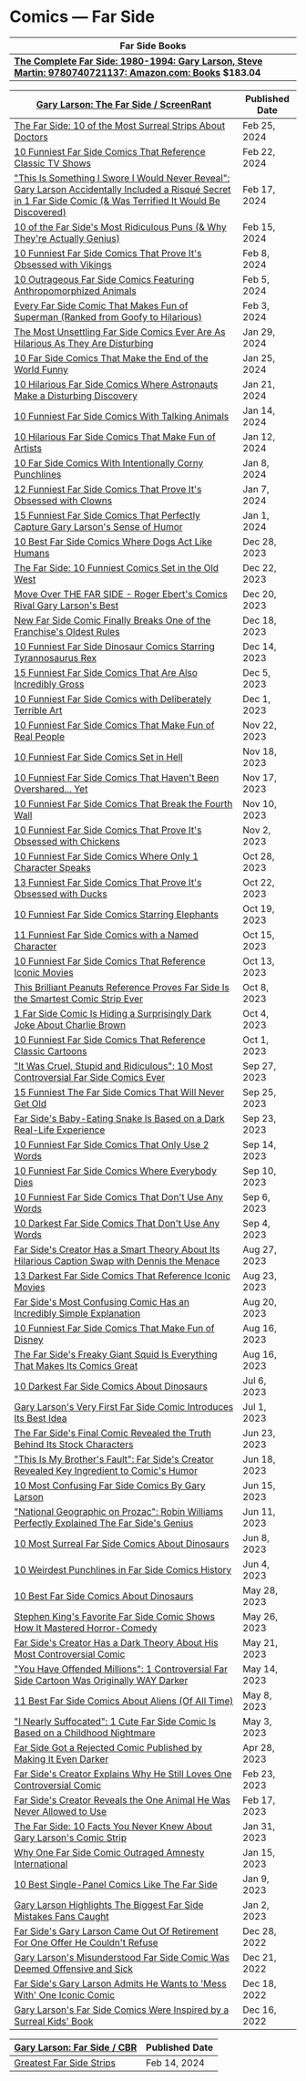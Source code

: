 # Comics — Far Side 

| Far Side Books |
|---|
| **[The Complete Far Side: 1980-1994: Gary Larson, Steve Martin: 9780740721137: Amazon.com: Books](https://www.amazon.com/Complete-Far-Side-1980-1994/dp/0740721135/ref=bmx_dp_5j8xbiro_sccl_2_1/139-4061656-3088856?pd_rd_w=AKqbL&content-id=amzn1.sym.1ad6a7e4-3d81-4546-a32b-8902c9f127c5&pf_rd_p=1ad6a7e4-3d81-4546-a32b-8902c9f127c5&pf_rd_r=TK8SZ3A1X6GSTSE0T7WV&pd_rd_wg=gmbnJ&pd_rd_r=29caf881-d843-423b-a9b7-4f4e0296bbf9&pd_rd_i=0740721135&psc=1 ) $183.04** |

| [Gary Larson: The Far Side / ScreenRant](https://screenrant.com/tag/the-far-side/ ) | Published Date  |
|---|--- |
| [The Far Side: 10 of the Most Surreal Strips About Doctors](https://screenrant.com/the-far-side-funniest-comic-strips-doctors/ ) | Feb 25, 2024 |
| [10 Funniest Far Side Comics That Reference Classic TV Shows](https://screenrant.com/funniest-far-side-comics-classic-tv-star-trek/ ) |  Feb 22, 2024 |
| ["This Is Something I Swore I Would Never Reveal": Gary Larson Accidentally Included a Risqué Secret in 1 Far Side Comic (& Was Terrified It Would Be Discovered)](https://screenrant.com/far-side-gary-larson-funny-comic-hidden-detail/ ) | Feb 17, 2024 |
| [10 of the Far Side's Most Ridiculous Puns (& Why They're Actually Genius)](https://screenrant.com/far-side-funniest-puns-gary-larson-wordplay/ ) | Feb 15, 2024 |
| [10 Funniest Far Side Comics That Prove It's Obsessed with Vikings](https://screenrant.com/funniest-far-side-comics-vikings-history-gary-larson/ ) | Feb 8, 2024 |
| [10 Outrageous Far Side Comics Featuring Anthropomorphized Animals](https://screenrant.com/the-far-side-funniest-comics-anthropomorphized-animals/ ) |  Feb 5, 2024 |
| [Every Far Side Comic That Makes Fun of Superman (Ranked from Goofy to Hilarious)](https://screenrant.com/funniest-far-side-comics-superman-gary-larson-superhero/ ) |  Feb 3, 2024 |
| [The Most Unsettling Far Side Comics Ever Are As Hilarious As They Are Disturbing](https://screenrant.com/far-side-comics-unsettling-hilarious/ ) |  Jan 29, 2024 |
| [10 Far Side Comics That Make the End of the World Funny](https://screenrant.com/far-side-funniest-comics-end-world-apocalypse/ ) |  Jan 25, 2024 |
| [10 Hilarious Far Side Comics Where Astronauts Make a Disturbing Discovery](https://screenrant.com/funniest-far-side-comics-astronauts-space-aliens/ ) |  Jan 21, 2024 |
| [10 Funniest Far Side Comics With Talking Animals](https://screenrant.com/10-funniest-far-side-comics-with-talking-animals/ ) |  Jan 14, 2024 |
| [10 Hilarious Far Side Comics That Make Fun of Artists](https://screenrant.com/hilarious-far-side-comics-making-fun-of-artists/ ) |  Jan 12, 2024 |
| [10 Far Side Comics With Intentionally Corny Punchlines](https://screenrant.com/10-far-side-comics-with-intentionally-corny-punchlines/ ) |  Jan 8, 2024 |
| [12 Funniest Far Side Comics That Prove It's Obsessed with Clowns](https://screenrant.com/funniest-far-side-comics-clowns-best-far-side/ ) |  Jan 7, 2024 |
| [15 Funniest Far Side Comics That Perfectly Capture Gary Larson's Sense of Humor](https://screenrant.com/funniest-far-side-comics-best-gary-larson/ ) |  Jan 1, 2024 |
| [10 Best Far Side Comics Where Dogs Act Like Humans](https://screenrant.com/best-far-side-comics-dogs-act-like-humans/ ) |  Dec 28, 2023 |
| [The Far Side: 10 Funniest Comics Set in the Old West](https://screenrant.com/far-side-10-funniest-comics-old-west/ ) |  Dec 22, 2023 |
| [Move Over THE FAR SIDE - Roger Ebert's Comics Rival Gary Larson's Best](https://screenrant.com/roger-ebert-funniest-comics-new-yorker-far-side/ ) |  Dec 20, 2023 |
| [New Far Side Comic Finally Breaks One of the Franchise's Oldest Rules](https://screenrant.com/new-far-side-comic-christmas-gary-larson-funniest/ ) |  Dec 18, 2023 |
| [10 Funniest Far Side Dinosaur Comics Starring Tyrannosaurus Rex](https://screenrant.com/funniest-far-side-comics-dinosaurs-trex-tyrannosaurus-rex/ ) |  Dec 14, 2023 |
| [15 Funniest Far Side Comics That Are Also Incredibly Gross](https://screenrant.com/15-funniest-incredibly-gross-far-side-comics/ ) |  Dec 5, 2023 |
| [10 Funniest Far Side Comics with Deliberately Terrible Art](https://screenrant.com/funniest-far-side-comics-gary-larson-bad-art/ ) |  Dec 1, 2023 |
| [10 Funniest Far Side Comics That Make Fun of Real People](https://screenrant.com/funniest-far-side-comics-real-people-celebrities/ ) |  Nov 22, 2023 |
| [10 Funniest Far Side Comics Set in Hell](https://screenrant.com/10-funniest-far-side-comics-set-in-hell/ ) |  Nov 18, 2023 |
| [10 Funniest Far Side Comics That Haven't Been Overshared... Yet](https://screenrant.com/funniest-far-side-comics-that-havent-been-overshared/ ) |  Nov 17, 2023 |
| [10 Funniest Far Side Comics That Break the Fourth Wall](https://screenrant.com/funniest-far-side-comics-meta-humor-fourth-wall/ ) |  Nov 10, 2023 |
| [10 Funniest Far Side Comics That Prove It's Obsessed with Chickens](https://screenrant.com/funniest-far-side-comics-chicken-birds-dark/ ) |  Nov 2, 2023 |
| [10 Funniest Far Side Comics Where Only 1 Character Speaks](https://screenrant.com/funniest-far-side-comics-one-liner-jokes/ ) |  Oct 28, 2023 |
| [13 Funniest Far Side Comics That Prove It's Obsessed with Ducks](https://screenrant.com/funniest-far-side-comics-ducks-birds-dark/ ) |  Oct 22, 2023 |
| [10 Funniest Far Side Comics Starring Elephants](https://screenrant.com/10-funniest-far-side-comics-starring-elephants/ ) |  Oct 19, 2023 |
| [11 Funniest Far Side Comics with a Named Character](https://screenrant.com/11-funniest-far-side-named-characters-gary-larson/ ) |  Oct 15, 2023 |
| [10 Funniest Far Side Comics That Reference Iconic Movies](https://screenrant.com/funniest-far-side-comics-pop-culture-movies-godzilla/ ) |  Oct 13, 2023 |
| [This Brilliant Peanuts Reference Proves Far Side Is the Smartest Comic Strip Ever](https://screenrant.com/far-side-brilliant-peanuts-reference-second-lucy/ ) |  Oct 8, 2023 |
| [1 Far Side Comic Is Hiding a Surprisingly Dark Joke About Charlie Brown](https://screenrant.com/1-far-side-comic-is-hiding-a-surprisingly-dark-joke-about-charlie-brown/ ) |  Oct 4, 2023 |
| [10 Funniest Far Side Comics That Reference Classic Cartoons](https://screenrant.com/far-side-10-funniest-classic-cartoon-references/ ) |  Oct 1, 2023 |
| ["It Was Cruel, Stupid and Ridiculous": 10 Most Controversial Far Side Comics Ever](https://screenrant.com/most-controversial-far-side-funniest-gary-larson-comics/ ) |  Sep 27, 2023 |
| [15 Funniest The Far Side Comics That Will Never Get Old](https://screenrant.com/funniest-far-side-comics-gary-larson/ ) |  Sep 25, 2023 |
| [Far Side's Baby-Eating Snake Is Based on a Dark Real-Life Experience](https://screenrant.com/far-side-baby-eating-snake-real-life-experience/ ) |  Sep 23, 2023 |
| [10 Funniest Far Side Comics That Only Use 2 Words](https://screenrant.com/far-side-two-words-funniest-comics-gary-larson/ ) |  Sep 14, 2023 |
| [10 Funniest Far Side Comics Where Everybody Dies](https://screenrant.com/funniest-far-side-comics-about-death-apocalypse/ ) | Sep 10, 2023   |
| [10 Funniest Far Side Comics That Don't Use Any Words](https://screenrant.com/larson-far-side-funniest-comics-no-words/ ) |  Sep 6, 2023 |
| [10 Darkest Far Side Comics That Don't Use Any Words](https://screenrant.com/gary-larson-far-side-dark-minimalist-no-words/ ) |  Sep 4, 2023 |
| [Far Side's Creator Has a Smart Theory About Its Hilarious Caption Swap with Dennis the Menace](https://screenrant.com/far-sides-gary-larson-dennis-the-menace-captions/ ) |  Aug 27, 2023 |
| [13 Darkest Far Side Comics That Reference Iconic Movies](https://screenrant.com/funniest-far-side-comics-pop-culture-movies-darkest/ ) |  Aug 23, 2023 |
| [Far Side's Most Confusing Comic Has an Incredibly Simple Explanation](https://screenrant.com/far-side-most-confusing-mixed-captions-gary-larson/ ) |  Aug 20, 2023 |
| [10 Funniest Far Side Comics That Make Fun of Disney](https://screenrant.com/funniest-far-side-comics-disney-parody-mickey-mouse/ ) |  Aug 16, 2023 |
| [The Far Side's Freaky Giant Squid Is Everything That Makes Its Comics Great](https://screenrant.com/the-far-side-recurring-characters-giant-squid-gary-larson/ ) |  Aug 16, 2023 |
| [10 Darkest Far Side Comics About Dinosaurs](https://screenrant.com/far-side-darkest-dinosaur-comics-10-best-list/ ) |  Jul 6, 2023 |
| [Gary Larson's Very First Far Side Comic Introduces Its Best Idea](https://screenrant.com/gary-larson-far-side-comic-caveman-idea/ ) |  Jul 1, 2023 |
| [The Far Side's Final Comic Revealed the Truth Behind Its Stock Characters](https://screenrant.com/far-side-final-comic-stock-characters-dream-larson/ ) |  Jun 23, 2023 |
| ["This Is My Brother's Fault": Far Side's Creator Revealed Key Ingredient to Comic's Humor](https://screenrant.com/far-side-gary-larson-brother-inspiration/ ) |  Jun 18, 2023 |
| [10 Most Confusing Far Side Comics By Gary Larson](https://screenrant.com/10-most-confusing-far-side-comics-gary-larson/ ) |  Jun 15, 2023 |
| ["National Geographic on Prozac": Robin Williams Perfectly Explained The Far Side's Genius](https://screenrant.com/robin-williams-far-side-genius/ ) |  Jun 11, 2023 |
| [10 Most Surreal Far Side Comics About Dinosaurs](https://screenrant.com/10-surreal-far-side-comics-dinosaurs-gary-larson/ ) |  Jun 8, 2023 |
| [10 Weirdest Punchlines in Far Side Comics History](https://screenrant.com/weidest-punchlines-far-side-comics-gary-larson/ ) |  Jun 4, 2023 |
| [10 Best Far Side Comics About Dinosaurs](https://screenrant.com/10-best-far-side-comics-about-dinosaurs/ ) |  May 28, 2023 |
| [Stephen King's Favorite Far Side Comic Shows How It Mastered Horror-Comedy](https://screenrant.com/best-far-side-comic-dark-stephen-king/ ) |  May 26, 2023 |
| [Far Side's Creator Has a Dark Theory About His Most Controversial Comic](https://screenrant.com/far-side-most-controversial-comic-why-tethercat/ ) |  May 21, 2023 |
| ["You Have Offended Millions": 1 Controversial Far Side Cartoon Was Originally WAY Darker](https://screenrant.com/far-side-controversial-gary-larson-darkest-comic/ ) |  May 14, 2023 |
| [11 Best Far Side Comics About Aliens (Of All Time)](https://screenrant.com/10-best-far-side-comics-aliens-gary-larson/ ) |  May 8, 2023 |
| ["I Nearly Suffocated": 1 Cute Far Side Comic Is Based on a Childhood Nightmare](https://screenrant.com/far-side-inspiration-monster-snorkel-dark/ ) |  May 3, 2023 |
| [Far Side Got a Rejected Comic Published by Making It Even Darker](https://screenrant.com/far-side-most-controversial-comic-gary-larson/ ) |  Apr 28, 2023 |
| [Far Side's Creator Explains Why He Still Loves One Controversial Comic](https://screenrant.com/far-side-most-controversial-gary-larson-favorite/ ) |  Feb 23, 2023 |
| [Far Side's Creator Reveals the One Animal He Was Never Allowed to Use](https://screenrant.com/far-side-facts-trivia-censored-banned-gary-larson/ ) |  Feb 17, 2023 |
| [The Far Side: 10 Facts You Never Knew About Gary Larson's Comic Strip](https://screenrant.com/far-side-gary-larson-comic-strip-facts/ ) |  Jan 31, 2023 |
| [Why One Far Side Comic Outraged Amnesty International](https://screenrant.com/far-side-best-comics-gary-larson-controversy-dungeon/ ) | Jan 15, 2023 |
| [10 Best Single-Panel Comics Like The Far Side](https://screenrant.com/best-single-panel-comics-like-the-far-side/ ) |  Jan 9, 2023 |
| [Gary Larson Highlights The Biggest Far Side Mistakes Fans Caught](https://screenrant.com/far-side-gary-larson-mistakes-errors-comic-fans/ ) |  Jan 2, 2023 |
| [Far Side's Gary Larson Came Out Of Retirement For One Offer He Couldn't Refuse](https://screenrant.com/far-side-comics-gary-larson-retirement-offer-reason/ ) |  Dec 28, 2022 |
| [Gary Larson's Misunderstood Far Side Comic Was Deemed Offensive and Sick](https://screenrant.com/gary-larson-far-side-misunderstood-dog-comic-controversy/ ) |  Dec 21, 2022 |
| [Far Side's Gary Larson Admits He Wants to 'Mess With' One Iconic Comic](https://screenrant.com/far-side-gary-larson-admits-mess-with-one-iconic-comic/ ) |  Dec 18, 2022 |
| [Gary Larson's Far Side Comics Were Inspired by a Surreal Kids' Book](https://screenrant.com/far-side-gary-larson-inspiration-book-mr-bear/ ) |  Dec 16, 2022 |

| [Gary Larson: Far Side / CBR](https://www.cbr.com) | Published Date |
|---|--- |
| [Greatest Far Side Strips](https://www.cbr.com/best-far-side-comic-strips/ ) | Feb 14, 2024  |
